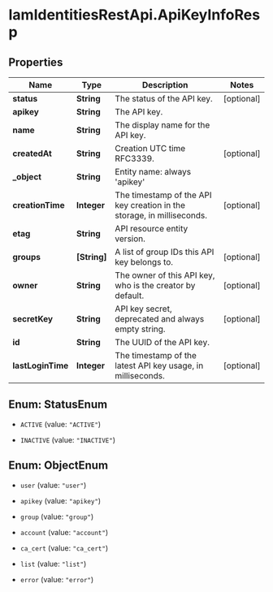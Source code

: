 # IamIdentitiesRestApi.ApiKeyInfoResp

## Properties
Name | Type | Description | Notes
------------ | ------------- | ------------- | -------------
**status** | **String** | The status of the API key. | [optional] 
**apikey** | **String** | The API key. | 
**name** | **String** | The display name for the API key. | 
**createdAt** | **String** | Creation UTC time RFC3339. | [optional] 
**_object** | **String** | Entity name: always &#39;apikey&#39; | 
**creationTime** | **Integer** | The timestamp of the API key creation in the storage, in milliseconds. | [optional] 
**etag** | **String** | API resource entity version. | 
**groups** | **[String]** | A list of group IDs this API key belongs to. | [optional] 
**owner** | **String** | The owner of this API key, who is the creator by default. | [optional] 
**secretKey** | **String** | API key secret, deprecated and always empty string. | [optional] 
**id** | **String** | The UUID of the API key. | 
**lastLoginTime** | **Integer** | The timestamp of the latest API key usage, in milliseconds. | [optional] 


<a name="StatusEnum"></a>
## Enum: StatusEnum


* `ACTIVE` (value: `"ACTIVE"`)

* `INACTIVE` (value: `"INACTIVE"`)




<a name="ObjectEnum"></a>
## Enum: ObjectEnum


* `user` (value: `"user"`)

* `apikey` (value: `"apikey"`)

* `group` (value: `"group"`)

* `account` (value: `"account"`)

* `ca_cert` (value: `"ca_cert"`)

* `list` (value: `"list"`)

* `error` (value: `"error"`)




